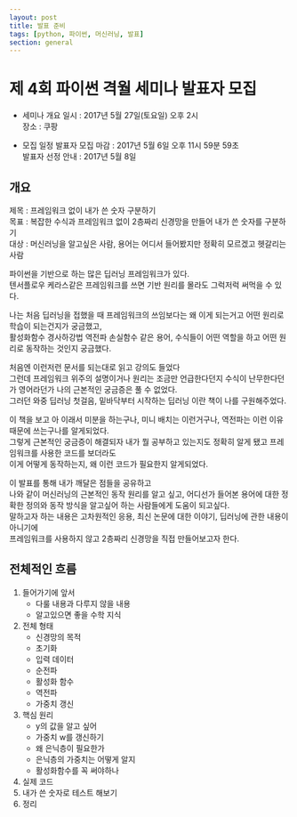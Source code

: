 ```yaml
---
layout: post
title: 발표 준비
tags: [python, 파이썬, 머신러닝, 발표]
section: general
---
```


# 제 4회 파이썬 격월 세미나 발표자 모집
- 세미나 개요
    일시 : 2017년 5월 27일(토요일) 오후 2시  
    장소 : 쿠팡

- 모집 일정
    발표자 모집 마감 : 2017년 5월 6일 오후 11시 59분 59초  
    발표자 선정 안내 : 2017년 5월 8일

## 개요
제목 : 프레임워크 없이 내가 쓴 숫자 구분하기  
목표 : 복잡한 수식과 프레임워크 없이 2층짜리 신경망을 만들어 내가 쓴 숫자를 구분하기  
대상 : 머신러닝을 알고싶은 사람, 용어는 어디서 들어봤지만 정확히 모르겠고 헷갈리는 사람  

파이썬을 기반으로 하는 많은 딥러닝 프레임워크가 있다.  
텐서플로우 케라스같은 프레임워크를 쓰면 기반 원리를 몰라도 그럭저럭 써먹을 수 있다.

나는 처음 딥러닝을 접했을 때 프레임워크의 쓰임보다는 왜 이게 되는거고 어떤 원리로 학습이 되는건지가 궁금했고,  
활성화함수 경사하강법 역전파 손실함수 같은 용어, 수식들이 어떤 역할을 하고 어떤 원리로 동작하는 것인지 궁금했다.

처음엔 이런저런 문서를 되는대로 읽고 강의도 들었다  
그런데 프레임워크 위주의 설명이거나 원리는 조금만 언급한다던지 수식이 난무한다던가 영어라던가 나의 근본적인 궁금증은 풀 수 없었다.  
그러던 와중 딥러닝 첫걸음, 밑바닥부터 시작하는 딥러닝 이란 책이 나를 구원해주었다.

이 책을 보고 아 이래서 미분을 하는구나, 미니 배치는 이런거구나, 역전파는 이런 이유때문에 쓰는구나를 알게되었다.  
그렇게 근본적인 궁금증이 해결되자 내가 뭘 공부하고 있는지도 정확히 알게 됐고 프레임워크를 사용한 코드를 보더라도  
이게 어떻게 동작하는지, 왜 이런 코드가 필요한지 알게되었다.

이 발표를 통해 내가 깨달은 점들을 공유하고  
나와 같이 머신러닝의 근본적인 동작 원리를 알고 싶고, 어디선가 들어본 용어에 대한 정확한 정의와 동작 방식을 알고싶어 하는 사람들에게 도움이 되고싶다.  
말하고자 하는 내용은 고차원적인 응용, 최신 논문에 대한 이야기, 딥러닝에 관한 내용이 아니기에  
프레임워크를 사용하지 않고 2층짜리 신경망을 직접 만들어보고자 한다.

## 전체적인 흐름
1. 들어가기에 앞서
    - 다룰 내용과 다루지 않을 내용
    - 알고있으면 좋을 수학 지식
2. 전체 형태
    - 신경망의 목적
    - 초기화
    - 입력 데이터
    - 순전파
    - 활성화 함수
    - 역전파
    - 가중치 갱신
3. 핵심 원리
    - y의 값을 알고 싶어
    - 가중치 w를 갱신하기
    - 왜 은닉층이 필요한가
    - 은닉층의 가중치는 어떻게 알지
    - 활성화함수를 꼭 써야하나
4. 실제 코드
5. 내가 쓴 숫자로 테스트 해보기
6. 정리
